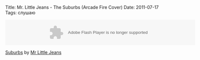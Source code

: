Title: Mr. Little Jeans - The Suburbs (Arcade Fire Cover)
Date: 2011-07-17
Tags: слушаю

<div class="text"><object height="81" width="100%"> <param name="movie" value="http://player.soundcloud.com/player.swf?url=http%3A%2F%2Fapi.soundcloud.com%2Ftracks%2F16058385&amp;show_comments=false&amp;auto_play=false&amp;color=000000"></param> <param name="allowscriptaccess" value="always"></param> <embed allowscriptaccess="always" height="81" src="http://player.soundcloud.com/player.swf?url=http%3A%2F%2Fapi.soundcloud.com%2Ftracks%2F16058385&amp;show_comments=false&amp;auto_play=false&amp;color=000000" type="application/x-shockwave-flash" width="600"></embed> </object>   <p><span><a href="http://soundcloud.com/mrlittlejeans/suburbs">Suburbs</a> by <a href="http://soundcloud.com/mrlittlejeans">Mr Little Jeans</a></span></p></div>